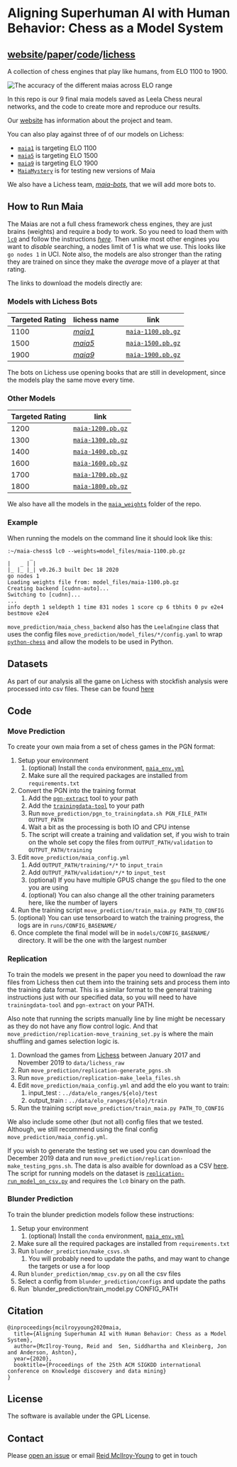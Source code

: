 # Aligning Superhuman AI with Human Behavior: Chess as a Model System

## [website](https://maiachess.com)/[paper](https://arxiv.org/abs/2006.01855)/[code](https://github.com/CSSLab/maia-chess)/[lichess](https://lichess.org/team/maia-bots)

A collection of chess engines that play like humans, from ELO 1100 to 1900.

![The accuracy of the different maias across ELO range](images/all_lineplot.png)

In this repo is our 9 final maia models saved as Leela Chess neural networks, and the code to create more and reproduce our results.

Our [website](https://maiachess.com) has information about the project and team.

You can also play against three of of our models on Lichess:

+ [`maia1`](https://lichess.org/@/maia1) is targeting ELO 1100
+ [`maia5`](https://lichess.org/@/maia5) is targeting ELO 1500
+ [`maia9`](https://lichess.org/@/maia9) is targeting ELO 1900
+ [`MaiaMystery`](https://lichess.org/@/MaiaMystery) is for testing new versions of Maia

We also have a Lichess team, [_maia-bots_](https://lichess.org/team/maia-bots), that we will add more bots to.

## How to Run Maia

The Maias are not a full chess framework chess engines, they are just brains (weights) and require a body to work. So you need to load them with [`lc0`](http://lczero.org) and follow the instructions [_here_](http://lczero.org/play/quickstart). Then unlike most other engines you want to *disable* searching, a nodes limit of 1 is what we use. This looks like `go nodes 1` in UCI. Note also, the models are also stronger than the rating they are trained on since they make the _average_ move of a player at that rating.

The links to download the models directly are:

### Models with Lichess Bots

|Targeted Rating | lichess name | link|
|-----|-----|-----|
|1100|[_maia1_](https://lichess.org/@/maia1)|[`maia-1100.pb.gz`](https://github.com/CSSLab/maia-chess/releases/download/v1.0/maia-1100.pb.gz)|
|1500|[_maia5_](https://lichess.org/@/maia5)|[`maia-1500.pb.gz`](https://github.com/CSSLab/maia-chess/releases/download/v1.0/maia-1500.pb.gz)|
|1900|[_maia9_](https://lichess.org/@/maia9)|[`maia-1900.pb.gz`](https://github.com/CSSLab/maia-chess/releases/download/v1.0/maia-1900.pb.gz)|

The bots on Lichess use opening books that are still in development, since the models play the same move every time.

### Other Models

|Targeted Rating | link|
|-----|-----|
|1200|[`maia-1200.pb.gz`](https://github.com/CSSLab/maia-chess/releases/download/v1.0/maia-1200.pb.gz)|
|1300|[`maia-1300.pb.gz`](https://github.com/CSSLab/maia-chess/releases/download/v1.0/maia-1300.pb.gz)|
|1400|[`maia-1400.pb.gz`](https://github.com/CSSLab/maia-chess/releases/download/v1.0/maia-1400.pb.gz)|
|1600|[`maia-1600.pb.gz`](https://github.com/CSSLab/maia-chess/releases/download/v1.0/maia-1600.pb.gz)|
|1700|[`maia-1700.pb.gz`](https://github.com/CSSLab/maia-chess/releases/download/v1.0/maia-1700.pb.gz)|
|1800|[`maia-1800.pb.gz`](https://github.com/CSSLab/maia-chess/releases/download/v1.0/maia-1800.pb.gz)|

We also have all the models in the [`maia_weights`](https://github.com/CSSLab/maia-chess/tree/master/maia_weights) folder of the repo.

### Example

When running the models on the command line it should look like this:

```
:~/maia-chess$ lc0 --weights=model_files/maia-1100.pb.gz
       _
|   _ | |
|_ |_ |_| v0.26.3 built Dec 18 2020
go nodes 1
Loading weights file from: model_files/maia-1100.pb.gz
Creating backend [cudnn-auto]...
Switching to [cudnn]...
...
info depth 1 seldepth 1 time 831 nodes 1 score cp 6 tbhits 0 pv e2e4
bestmove e2e4
```

`move_prediction/maia_chess_backend` also has the `LeelaEngine` class that uses the config files `move_prediction/model_files/*/config.yaml` to wrap [`python-chess`](https://python-chess.readthedocs.io) and allow the models to be used in Python.

## Datasets

As part of our analysis all the game on Lichess with stockfish analysis were processed into csv files. These can be found [here](http://csslab.cs.toronto.edu/datasets/#maia_kdd)

## Code

### Move Prediction

To create your own maia from a set of chess games in the PGN format:

1. Setup your environment
   1. (optional) Install the `conda` environment, [`maia_env.yml`](maia_env.yml)
   2. Make sure all the required packages are installed from `requirements.txt`
2. Convert the PGN into the training format
   1. Add the [`pgn-extract`](https://www.cs.kent.ac.uk/people/staff/djb/pgn-extract/) tool to your path
   2. Add the [`trainingdata-tool`](https://github.com/DanielUranga/trainingdata-tool) to your path
   3. Run `move_prediction/pgn_to_trainingdata.sh PGN_FILE_PATH OUTPUT_PATH`
   4. Wait a bit as the processing is both IO and CPU intense
   5. The script will create a training and validation set, if you wish to train on the whole set copy the files from `OUTPUT_PATH/validation` to `OUTPUT_PATH/training`
3. Edit `move_prediction/maia_config.yml`
   1. Add  `OUTPUT_PATH/training/*/*` to `input_train`
   2. Add  `OUTPUT_PATH/validation/*/*` to `input_test`
   3. (optional) If you have multiple GPUS change the `gpu` filed to the one you are using
   4. (optional) You can also change all the other training parameters here, like the number of layers
4. Run the training script `move_prediction/train_maia.py PATH_TO_CONFIG`
5. (optional) You can use tensorboard to watch the training progress, the logs are in `runs/CONFIG_BASENAME/`
6. Once complete the final model will be in `models/CONFIG_BASENAME/` directory. It will be the one with the largest number

### Replication

To train the models we present in the paper you need to download the raw files from Lichess then cut them into the training sets and process them into the training data format. This is a similar format to the general training instructions just with our specified data, so you will need to have `trainingdata-tool` and `pgn-extract` on your PATH.

Also note that running the scripts manually line by line might be necessary as they do not have any flow control logic. And that `move_prediction/replication-move_training_set.py` is where the main shuffling and games selection logic is.

1. Download the games from [Lichess](https://database.lichess.org/) between January 2017 and November 2019 to `data/lichess_raw`
2. Run `move_prediction/replication-generate_pgns.sh`
3. Run `move_prediction/replication-make_leela_files.sh`
4. Edit `move_prediction/maia_config.yml` and add the elo you want to train:
   1. input_test : `../data/elo_ranges/${elo}/test`
   2. output_train : `../data/elo_ranges/${elo}/train`
5. Run the training script `move_prediction/train_maia.py PATH_TO_CONFIG`

We also include some other (but not all) config files that we tested. Although, we still recommend using the final config `move_prediction/maia_config.yml`.

If you wish to generate the testing set we used you can download the December 2019 data and run `move_prediction/replication-make_testing_pgns.sh`. The data is also avaible for download as a CSV [here](http://csslab.cs.toronto.edu/data/chess/kdd/maia-chess-testing-set.csv.bz2). The script for running models on the dataset is [`replication-run_model_on_csv.py`](move_prediction/replication-run_model_on_csv.py) and requires the `lc0` binary on the path.

### Blunder Prediction

To train the blunder prediction models follow these instructions:

1. Setup your environment
   1. (optional) Install the `conda` environment, [`maia_env.yml`](maia_env.yml)
2. Make sure all the required packages are installed from `requirements.txt`
3. Run `blunder_prediction/make_csvs.sh`
   1. You will probably need to update the paths, and may want to change the targets or use a for loop
4. Run `blunder_prediction/mmap_csv.py` on all the csv files
5. Select a config from `blunder_prediction/configs` and update the paths
6. Run `blunder_prediction/train_model.py CONFIG_PATH

## Citation

```
@inproceedings{mcilroyyoung2020maia,
  title={Aligning Superhuman AI with Human Behavior: Chess as a Model System},
  author={McIlroy-Young, Reid and  Sen, Siddhartha and Kleinberg, Jon and Anderson, Ashton},
  year={2020},
  booktitle={Proceedings of the 25th ACM SIGKDD international conference on Knowledge discovery and data mining}
}
```

## License

The software is available under the GPL License.

## Contact

Please [open an issue](https://github.com/CSSLab/maia-chess/issues/new) or email [Reid McIlroy-Young](https://reidmcy.com/) to get in touch
